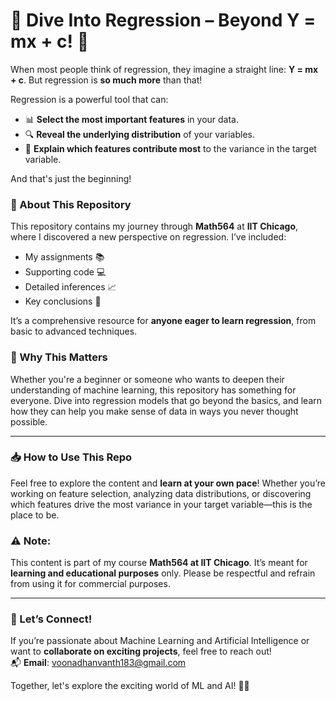 

# 🚀 Dive Into Regression – Beyond Y = mx + c! 🎯

When most people think of regression, they imagine a straight line: **Y = mx + c**. But regression is **so much more** than that!

Regression is a powerful tool that can:
- 📊 **Select the most important features** in your data.
- 🔍 **Reveal the underlying distribution** of your variables.
- 🎯 **Explain which features contribute most** to the variance in the target variable.

And that's just the beginning!

### 🧠 About This Repository
This repository contains my journey through **Math564** at **IIT Chicago**, where I discovered a new perspective on regression. I’ve included:
- My assignments 📚
- Supporting code 💻
- Detailed inferences 📈
- Key conclusions 🔑

It’s a comprehensive resource for **anyone eager to learn regression**, from basic to advanced techniques.

### 🎯 Why This Matters
Whether you're a beginner or someone who wants to deepen their understanding of machine learning, this repository has something for everyone. Dive into regression models that go beyond the basics, and learn how they can help you make sense of data in ways you never thought possible.

---

### 📥 How to Use This Repo
Feel free to explore the content and **learn at your own pace**! Whether you’re working on feature selection, analyzing data distributions, or discovering which features drive the most variance in your target variable—this is the place to be.

### ⚠️ Note:
This content is part of my course **Math564 at IIT Chicago**. It’s meant for **learning and educational purposes** only. Please be respectful and refrain from using it for commercial purposes.

---

### 📧 Let’s Connect!
If you’re passionate about Machine Learning and Artificial Intelligence or want to **collaborate on exciting projects**, feel free to reach out!  
📬 **Email**: voonadhanvanth183@gmail.com

Together, let's explore the exciting world of ML and AI! 🤖✨

